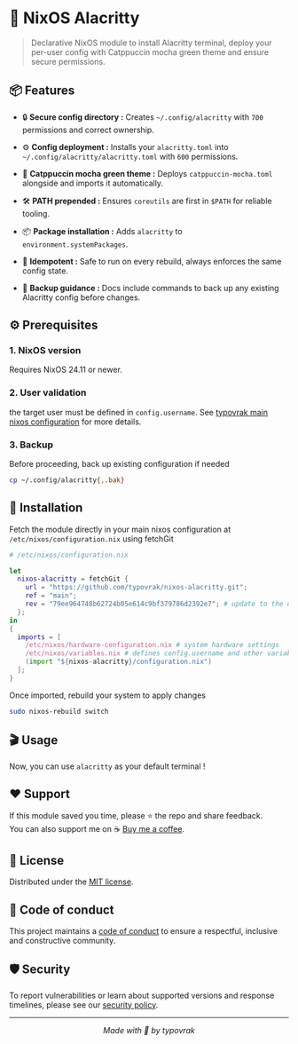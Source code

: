 # 💯 NixOS Alacritty

> Declarative NixOS module to install Alacritty terminal, deploy your per-user config with Catppuccin mocha green theme and ensure secure permissions.

## 📦 Features

- 🔒 **Secure config directory :** Creates ```~/.config/alacritty``` with ```700``` permissions and correct ownership.

- ⚙️ **Config deployment :** Installs your ```alacritty.toml``` into ```~/.config/alacritty/alacritty.toml``` with ```600``` permissions.

- 🎨 **Catppuccin mocha green theme :** Deploys ```catppuccin-mocha.toml``` alongside and imports it automatically.

- 🛠️ **PATH prepended :** Ensures ```coreutils``` are first in ```$PATH``` for reliable tooling.

- 📦 **Package installation :** Adds ```alacritty``` to ```environment.systemPackages```.

- 🔄 **Idempotent :** Safe to run on every rebuild, always enforces the same config state.

- 💾 **Backup guidance :** Docs include commands to back up any existing Alacritty config before changes.

## ⚙️ Prerequisites

### 1. NixOS version
Requires NixOS 24.11 or newer.

### 2. User validation
the target user must be defined in ```config.username```. See [typovrak main nixos configuration](https://github.com/typovrak/nixos) for more details.

### 3. Backup
Before proceeding, back up existing configuration if needed
```bash
cp ~/.config/alacritty{,.bak}
```

## 🚀 Installation
Fetch the module directly in your main nixos configuration at ```/etc/nixos/configuration.nix``` using fetchGit
```nix
# /etc/nixos/configuration.nix

let
  nixos-alacritty = fetchGit {
    url = "https://github.com/typovrak/nixos-alacritty.git";
    ref = "main";
    rev = "79ee964748b62724b05e614c9bf379786d2392e7"; # update to the desired commit
  };
in
{
  imports = [
    /etc/nixos/hardware-configuration.nix # system hardware settings
    /etc/nixos/variables.nix # defines config.username and other variables, see https://github.com/typovrak/nixos for more details
    (import "${nixos-alacritty}/configuration.nix")
  ];
}
```

Once imported, rebuild your system to apply changes
```bash
sudo nixos-rebuild switch
```

## 🎬 Usage

Now, you can use ```alacritty``` as your default terminal !

## ❤️ Support

If this module saved you time, please ⭐️ the repo and share feedback.  
You can also support me on ☕ [Buy me a coffee](https://www.buymeacoffee.com/typovrak).

## 📝 License

Distributed under the [MIT license](LICENSE.md).

## 📜 Code of conduct

This project maintains a [code of conduct](.github/CODE_OF_CONDUCT.md) to ensure a respectful, inclusive and constructive community.

## 🛡️ Security

To report vulnerabilities or learn about supported versions and response timelines, please see our [security policy](.github/SECURITY.md).

---

<p align="center"><i>Made with 💜 by typovrak</i></p>
